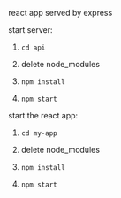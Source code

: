 react app served by express

start server:

1. ```cd api```

2. delete node_modules

3. ```npm install```

4. ```npm start```

start the react app:

1. ```cd my-app```

2. delete node_modules

3. ```npm install```

4. ```npm start```
